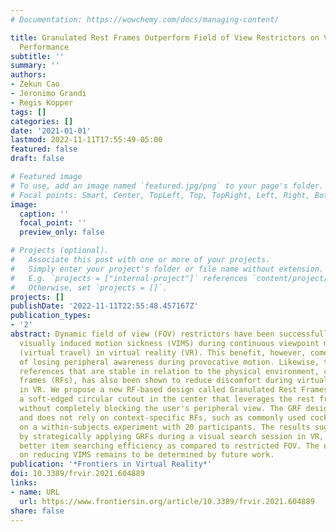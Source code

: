 ```yaml
---
# Documentation: https://wowchemy.com/docs/managing-content/

title: Granulated Rest Frames Outperform Field of View Restrictors on Visual Search
  Performance
subtitle: ''
summary: ''
authors:
- Zekun Cao
- Jeronimo Grandi
- Regis Kopper
tags: []
categories: []
date: '2021-01-01'
lastmod: 2022-11-11T17:55:49-05:00
featured: false
draft: false

# Featured image
# To use, add an image named `featured.jpg/png` to your page's folder.
# Focal points: Smart, Center, TopLeft, Top, TopRight, Left, Right, BottomLeft, Bottom, BottomRight.
image:
  caption: ''
  focal_point: ''
  preview_only: false

# Projects (optional).
#   Associate this post with one or more of your projects.
#   Simply enter your project's folder or file name without extension.
#   E.g. `projects = ["internal-project"]` references `content/project/deep-learning/index.md`.
#   Otherwise, set `projects = []`.
projects: []
publishDate: '2022-11-11T22:55:48.457167Z'
publication_types:
- '2'
abstract: Dynamic field of view (FOV) restrictors have been successfully used to reduce
  visually induced motion sickness (VIMS) during continuous viewpoint motion control
  (virtual travel) in virtual reality (VR). This benefit, however, comes at the cost
  of losing peripheral awareness during provocative motion. Likewise, the use of visual
  references that are stable in relation to the physical environment, called rest
  frames (RFs), has also been shown to reduce discomfort during virtual travel tasks
  in VR. We propose a new RF-based design called Granulated Rest Frames (GRFs) with
  a soft-edged circular cutout in the center that leverages the rest frames' benefits
  without completely blocking the user's peripheral view. The GRF design is application-agnostic
  and does not rely on context-specific RFs, such as commonly used cockpits. We report
  on a within-subjects experiment with 20 participants. The results suggest that,
  by strategically applying GRFs during a visual search session in VR, we can achieve
  better item searching efficiency as compared to restricted FOV. The effect of GRFs
  on reducing VIMS remains to be determined by future work.
publication: '*Frontiers in Virtual Reality*'
doi: 10.3389/frvir.2021.604889
links:
- name: URL
  url: https://www.frontiersin.org/article/10.3389/frvir.2021.604889
share: false
---
```

